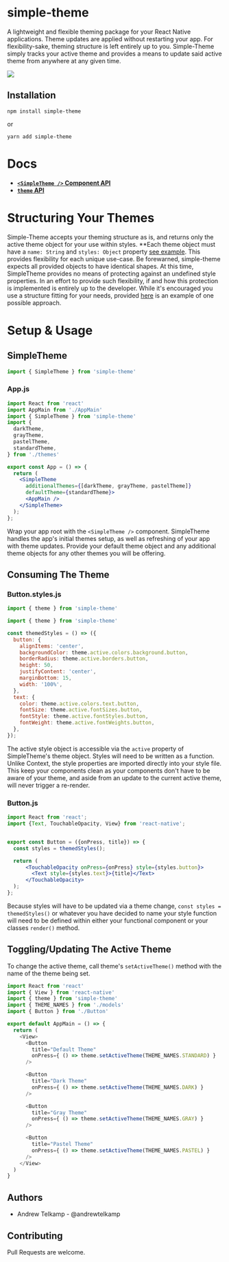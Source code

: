 # simple-theme

A lightweight and flexible theming package for your React Native applications. Theme updates are applied without restarting your app. For flexibility-sake, theming structure is left entirely up to you. Simple-Theme simply tracks your active theme and provides a means to update said active theme from anywhere at any given time.

![](assets/simple-theme.gif)


## Installation

```
npm install simple-theme
``` 
or 
```
yarn add simple-theme
```


# Docs

* **[`<SimpleTheme />` Component API](docs/SimpleTheme.md)**<br/>
* **[`theme` API](docs/theme.md)**



# Structuring Your Themes

Simple-Theme accepts your theming structure as is, and returns only the active theme object for your use within styles. **Each theme object must have a `name: String` and `styles: Object` property [see example](docs/exampleThemes.md). This provides flexibility for each unique use-case. Be forewarned, simple-theme expects all provided objects to have identical shapes. At this time, SimpleTheme provides no means of protecting against an undefined style properties. In an effort to provide such flexibility, if and how this protection is implemented is entirely up to the developer. While it's encouraged you use a structure fitting for your needs, provided [here](docs/exampleThemes.md) is an example of one possible approach.


# Setup & Usage

## SimpleTheme

```js
import { SimpleTheme } from 'simple-theme'
```

### App.js

```jsx
import React from 'react'
import AppMain from './AppMain'
import { SimpleTheme } from 'simple-theme'
import {
  darkTheme,
  grayTheme,
  pastelTheme,
  standardTheme,
} from './themes'

export const App = () => {
  return (
    <SimpleTheme
      additionalThemes={[darkTheme, grayTheme, pastelTheme]}
      defaultTheme={standardTheme}>
      <AppMain />
    </SimpleTheme>
  );
};
```

Wrap your app root with the `<SimpleTheme />` component. SimpleTheme handles the app's initial themes setup, as well as refreshing of your app with theme updates. Provide your default theme object and any additional theme objects for any other themes you will be offering.


## Consuming The Theme

### Button.styles.js

```js 
import { theme } from 'simple-theme'
```

```jsx
import { theme } from 'simple-theme'

const themedStyles = () => ({
  button: {
    alignItems: 'center',
    backgroundColor: theme.active.colors.background.button,
    borderRadius: theme.active.borders.button,
    height: 50,
    justifyContent: 'center',
    marginBottom: 15,
    width: '100%',
  },
  text: {
    color: theme.active.colors.text.button,
    fontSize: theme.active.fontSizes.button,
    fontStyle: theme.active.fontStyles.button,
    fontWeight: theme.active.fontWeights.button,
  },
});
```

The active style object is accessible via the `active` property of SimpleTheme's theme object. Styles will need to be written as a function.
Unlike Context, the style properties are imported directly into your style file. This keep your components clean as your components don't have to be aware of your theme, and aside from an update to the current active theme, will never trigger a re-render.

### Button.js

```jsx
import React from 'react';
import {Text, TouchableOpacity, View} from 'react-native';


export const Button = ({onPress, title}) => {
  const styles = themedStyles();

  return (
      <TouchableOpacity onPress={onPress} style={styles.button}>
        <Text style={styles.text}>{title}</Text>
      </TouchableOpacity>
  );
};
```

Because styles will have to be updated via a theme change, `const styles = themedStyles()` or whatever you have decided to name your style function will need to be defined within either your functional component or your classes `render()` method.


## Toggling/Updating The Active Theme

To change the active theme, call theme's `setActiveTheme()` method with the name of the theme being set.

```js
import React from 'react'
import { View } from 'react-native'
import { theme } from 'simple-theme'
import { THEME_NAMES } from './models'
import { Button } from './Button'

export default AppMain = () => {
  return (
    <View>
      <Button
        title="Default Theme"
        onPress={ () => theme.setActiveTheme(THEME_NAMES.STANDARD) }
      />

      <Button
        title="Dark Theme"
        onPress={ () => theme.setActiveTheme(THEME_NAMES.DARK) }
      />

      <Button
        title="Gray Theme"
        onPress={ () => theme.setActiveTheme(THEME_NAMES.GRAY) }
      />

      <Button
        title="Pastel Theme"
        onPress={ () => theme.setActiveTheme(THEME_NAMES.PASTEL) }
      />
    </View>
  )
}
```

## Authors

* Andrew Telkamp - @andrewtelkamp


## Contributing

Pull Requests are welcome.
